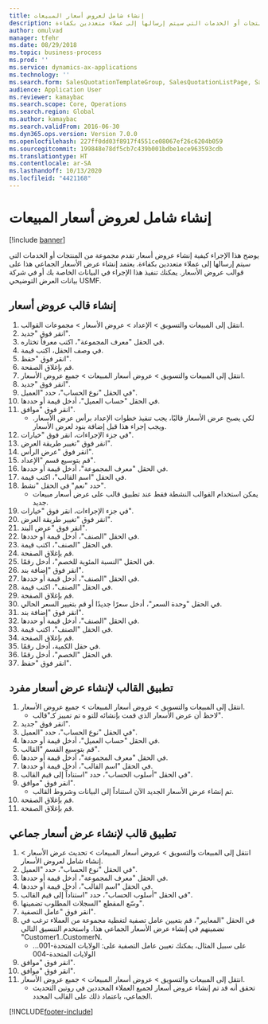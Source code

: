 ```yaml
---
title: إنشاء شامل لعروض أسعار المبيعات
description: يوضح هذا الإجراء كيفية إنشاء عروض أسعار تقدم مجموعة من المنتجات أو الخدمات التي سيتم إرسالها إلى عملاء متعددين بكفاءة.
author: omulvad
manager: tfehr
ms.date: 08/29/2018
ms.topic: business-process
ms.prod: ''
ms.service: dynamics-ax-applications
ms.technology: ''
ms.search.form: SalesQuotationTemplateGroup, SalesQuotationListPage, SalesCreateQuotation, SalesQuotationTable, SysQueryForm, SalesQuickQuote
audience: Application User
ms.reviewer: kamaybac
ms.search.scope: Core, Operations
ms.search.region: Global
ms.author: kamaybac
ms.search.validFrom: 2016-06-30
ms.dyn365.ops.version: Version 7.0.0
ms.openlocfilehash: 227ff0dd03f8917f4551ce08067ef26c6204b059
ms.sourcegitcommit: 199848e78df5cb7c439b001bdbe1ece963593cdb
ms.translationtype: HT
ms.contentlocale: ar-SA
ms.lasthandoff: 10/13/2020
ms.locfileid: "4421168"
---
```

# <a name="mass-create-sales-quotations"></a>إنشاء شامل لعروض أسعار المبيعات

[!include [banner](../../includes/banner.md)]

يوضح هذا الإجراء كيفية إنشاء عروض أسعار تقدم مجموعة من المنتجات أو الخدمات التي سيتم إرسالها إلى عملاء متعددين بكفاءة. يعتمد إنشاء عرض الأسعار الجماعي هذا على قوالب عروض الأسعار. يمكنك تنفيذ هذا الإجراء في البيانات الخاصة بك أو في شركة بيانات العرض التوضيحي USMF.


## <a name="create-a-quotation-template"></a>إنشاء قالب عروض أسعار
1. انتقل إلى المبيعات والتسويق > الإعداد > عروض الأسعار > مجموعات القوالب.
2. انقر فوق "جديد".
3. في الحقل "معرف المجموعة"، اكتب معرفاً تختاره.
4. في وصف الحقل، اكتب قيمة.
5. انقر فوق "حفظ".
6. قم بإغلاق الصفحة.
7. انتقل إلى المبيعات والتسويق > عروض أسعار المبيعات > جميع عروض الأسعار.
8. انقر فوق "جديد".
9. في الحقل "نوع الحساب"، حدد "العميل".
10. في الحقل "حساب العميل"، أدخل قيمة أو حددها.
11. انقر فوق "موافق".
    * لكي يصبح عرض الأسعار قالبًا، يجب تنفيذ خطوات الإعداد برأس عرض الأسعار. ويجب إجراء هذا قبل إضافة بنود لعرض الأسعار.   
12. في جزء الإجراءات، انقر فوق "خيارات".
13. انقر فوق "تغيير طريقة العرض‬".
14. انقر فوق "عرض الرأس".
15. قم بتوسيع قسم "الإعداد".
16. في الحقل "معرف المجموعة"، أدخل قيمة أو حددها.
17. في الحقل "اسم القالب"، اكتب قيمة.
18. حدد "نعم" في الحقل "نشط".
    * يمكن استخدام القوالب النشطة فقط عند تطبيق قالب على عرض أسعار مبيعات جديد.  
19. في جزء الإجراءات، انقر فوق "خيارات".
20. انقر فوق "تغيير طريقة العرض‬".
21. انقر فوق "عرض البند".
22. في الحقل "الصنف"، أدخل قيمة أو حددها.
23. في الحقل "الصنف"، اكتب قيمة.
24. قم بإغلاق الصفحة.
25. في الحقل "‏‫النسبة المئوية‬ للخصم‬"، أدخل رقمًا.
26. انقر فوق "إضافة بند".
27. في الحقل "الصنف"، أدخل قيمة أو حددها.
28. في الحقل "الصنف"، اكتب قيمة.
29. قم بإغلاق الصفحة.
30. في الحقل "وحدة السعر"، أدخل سعرًا جديدًا أو قم بتغيير السعر الحالي.
31. انقر فوق "إضافة بند".
32. في الحقل "الصنف"، أدخل قيمة أو حددها.
33. في الحقل "الصنف"، اكتب قيمة.
34. قم بإغلاق الصفحة.
35. في حقل الكمية، أدخل رقمًا.
36. في الحقل "الخصم"، أدخل رقمًا.
37. انقر فوق "حفظ".

## <a name="apply-the-template-to-create-a-single-quotation"></a>تطبيق القالب لإنشاء عرض أسعار مفرد
1. انتقل إلى المبيعات والتسويق > عروض أسعار المبيعات > جميع عروض الأسعار.
    * لاحظ أن عرض الأسعار الذي قمت بإنشائه للتو ه تم تمييز كـ"قالب".  
2. انقر فوق "جديد".
3. في الحقل "نوع الحساب"، حدد "العميل".
4. في الحقل "حساب العميل"، أدخل قيمة أو حددها.
5. قم بتوسيع القسم "القالب".
6. في الحقل "معرف المجموعة"، أدخل قيمة أو حددها.
7. في الحقل "اسم القالب"، أدخل قيمة أو حددها.
8. في الحقل "أسلوب الحساب"، حدد "استناداً إلى قيم القالب".
9. انقر فوق "موافق".
    * تم إنشاء عرض الأسعار الجديد الآن استناداً إلى البيانات وشروط القالب.  
10. قم بإغلاق الصفحة.
11. قم بإغلاق الصفحة.

## <a name="apply-the-template-to-mass-create-quotations"></a>تطبيق قالب لإنشاء عرض أسعار جماعي
1. انتقل إلى المبيعات والتسويق > عروض أسعار المبيعات > تحديث عرض الأسعار > إنشاء شامل لعروض الأسعار.
2. في الحقل "نوع الحساب"، حدد "العميل".
3. في الحقل "معرف المجموعة"، أدخل قيمة أو حددها.
4. في الحقل "اسم القالب"، أدخل قيمة أو حددها.
5. في الحقل "أسلوب الحساب"، حدد "استناداً إلى قيم القالب".
6. وسّع المقطع "السجلات المطلوب تضمينها‬".
7. انقر فوق "عامل التصفية".
8. في الحقل "المعايير"، قم بتعيين عامل تصفية لتغطية مجموعة من العملاء ترغب في تضمينهم في إنشاء عرض الأسعار الجماعي هذا. واستخدم التنسيق التالي "Customer1..CustomerN.
    * على سبيل المثال، يمكنك تعيين عامل التصفية على: الولايات المتحدة-001... الولايات المتحدة-004  
9. انقر فوق "موافق".
10. انقر فوق "موافق".
11. انتقل إلى المبيعات والتسويق > عروض أسعار المبيعات > جميع عروض الأسعار.
    * تحقق أنه قد تم إنشاء عروض أسعار لجميع العملاء المحددين في روتين التحديث الجماعي، باعتماد ذلك على القالب المحدد.  



[!INCLUDE[footer-include](../../../includes/footer-banner.md)]